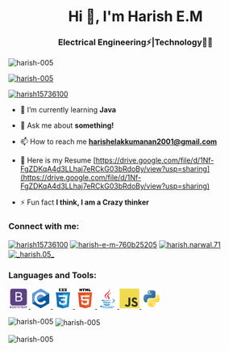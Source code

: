 <h1 align="center">Hi 👋, I'm Harish E.M</h1>
<h3 align="center">Electrical Engineering⚡|Technology👨‍💻</h3>

<p align="left"> <img src="https://komarev.com/ghpvc/?username=harish-005&label=Profile%20views&color=0e75b6&style=flat" alt="harish-005" /> </p>

<p align="left"> <a href="https://github.com/ryo-ma/github-profile-trophy"><img src="https://github-profile-trophy.vercel.app/?username=harish-005" alt="harish-005" /></a> </p>

<p align="left"> <a href="https://twitter.com/harish15736100" target="blank"><img src="https://img.shields.io/twitter/follow/harish15736100?logo=twitter&style=for-the-badge" alt="harish15736100" /></a> </p>

- 🌱 I’m currently learning **Java**

- 💬 Ask me about **something!**

- 📫 How to reach me **harishelakkumanan2001@gmail.com**

- 📄 Here is my Resume [https://drive.google.com/file/d/1Nf-FgZDKqA4d3LLhaj7eRCkG03bRdoBy/view?usp=sharing](https://drive.google.com/file/d/1Nf-FgZDKqA4d3LLhaj7eRCkG03bRdoBy/view?usp=sharing)

- ⚡ Fun fact **I think, I am a Crazy thinker**

<h3 align="left">Connect with me:</h3>
<p align="left">
<a href="https://twitter.com/harish15736100" target="blank"><img align="center" src="https://raw.githubusercontent.com/rahuldkjain/github-profile-readme-generator/master/src/images/icons/Social/twitter.svg" alt="harish15736100" height="30" width="40" /></a>
<a href="https://linkedin.com/in/harish-e-m-760b25205" target="blank"><img align="center" src="https://raw.githubusercontent.com/rahuldkjain/github-profile-readme-generator/master/src/images/icons/Social/linked-in-alt.svg" alt="harish-e-m-760b25205" height="30" width="40" /></a>
<a href="https://fb.com/harish.narwal.71" target="blank"><img align="center" src="https://raw.githubusercontent.com/rahuldkjain/github-profile-readme-generator/master/src/images/icons/Social/facebook.svg" alt="harish.narwal.71" height="30" width="40" /></a>
<a href="https://instagram.com/_harish.05_" target="blank"><img align="center" src="https://raw.githubusercontent.com/rahuldkjain/github-profile-readme-generator/master/src/images/icons/Social/instagram.svg" alt="_harish.05_" height="30" width="40" /></a>
</p>

<h3 align="left">Languages and Tools:</h3>
<p align="left"> <a href="https://getbootstrap.com" target="_blank"> <img src="https://raw.githubusercontent.com/devicons/devicon/master/icons/bootstrap/bootstrap-plain-wordmark.svg" alt="bootstrap" width="40" height="40"/> </a> <a href="https://www.cprogramming.com/" target="_blank"> <img src="https://raw.githubusercontent.com/devicons/devicon/master/icons/c/c-original.svg" alt="c" width="40" height="40"/> </a> <a href="https://www.w3schools.com/css/" target="_blank"> <img src="https://raw.githubusercontent.com/devicons/devicon/master/icons/css3/css3-original-wordmark.svg" alt="css3" width="40" height="40"/> </a> <a href="https://www.w3.org/html/" target="_blank"> <img src="https://raw.githubusercontent.com/devicons/devicon/master/icons/html5/html5-original-wordmark.svg" alt="html5" width="40" height="40"/> </a> <a href="https://www.java.com" target="_blank"> <img src="https://raw.githubusercontent.com/devicons/devicon/master/icons/java/java-original.svg" alt="java" width="40" height="40"/> </a> <a href="https://developer.mozilla.org/en-US/docs/Web/JavaScript" target="_blank"> <img src="https://raw.githubusercontent.com/devicons/devicon/master/icons/javascript/javascript-original.svg" alt="javascript" width="40" height="40"/> </a> <a href="https://www.python.org" target="_blank"> <img src="https://raw.githubusercontent.com/devicons/devicon/master/icons/python/python-original.svg" alt="python" width="40" height="40"/> </a> </p>

<p><img align="left" src="https://github-readme-stats.vercel.app/api/top-langs?username=harish-005&show_icons=true&locale=en&layout=compact" alt="harish-005" /></p>

<p>&nbsp;<img align="center" src="https://github-readme-stats.vercel.app/api?username=harish-005&show_icons=true&locale=en" alt="harish-005" /></p>

<p><img align="center" src="https://github-readme-streak-stats.herokuapp.com/?user=harish-005&" alt="harish-005" /></p>
